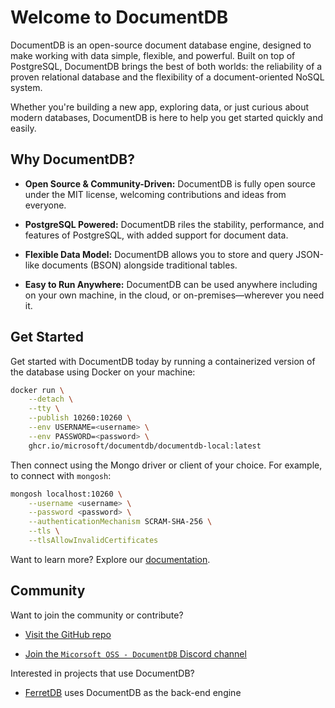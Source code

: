 # Welcome to DocumentDB

DocumentDB is an open-source document database engine, designed to make working with data simple, flexible, and powerful. Built on top of PostgreSQL, DocumentDB brings the best of both worlds: the reliability of a proven relational database and the flexibility of a document-oriented NoSQL system.

Whether you're building a new app, exploring data, or just curious about modern databases, DocumentDB is here to help you get started quickly and easily.

## Why DocumentDB?

- **Open Source & Community-Driven:** DocumentDB is fully open source under the MIT license, welcoming contributions and ideas from everyone.

- **PostgreSQL Powered:** DocumentDB riles the stability, performance, and features of PostgreSQL, with added support for document data.

- **Flexible Data Model:** DocumentDB allows you to store and query JSON-like documents (BSON) alongside traditional tables.

- **Easy to Run Anywhere:** DocumentDB can be used anywhere including on your own machine, in the cloud, or on-premises—wherever you need it.

## Get Started

Get started with DocumentDB today by running a containerized version of the database using Docker on your machine:

```bash
docker run \
    --detach \
    --tty \
    --publish 10260:10260 \
    --env USERNAME=<username> \
    --env PASSWORD=<password> \
    ghcr.io/microsoft/documentdb/documentdb-local:latest
```

Then connect using the Mongo driver or client of your choice. For example, to connect with `mongosh`:

```bash
mongosh localhost:10260 \
    --username <username> \
    --password <password> \
    --authenticationMechanism SCRAM-SHA-256 \
    --tls \
    --tlsAllowInvalidCertificates 
```

Want to learn more? Explore our [documentation](/documentdb/).

## Community

Want to join the community or contribute?

- [Visit the GitHub repo](https://github.com/microsoft/documentdb) 

- [Join the `Micorsoft OSS - DocumentDB` Discord channel](https://aka.ms/documentdb_discord)

Interested in projects that use DocumentDB?

- [FerretDB](https://github.com/ferretdb/ferretdb) uses DocumentDB as the back-end engine
